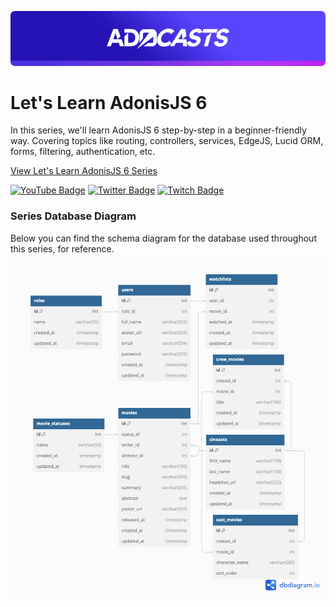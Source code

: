 ![Adocasts](https://github.com/adocasts/.github/blob/main/assets/brand-banner-rounded.png?raw=true)

# Let's Learn AdonisJS 6

In this series, we'll learn AdonisJS 6 step-by-step in a beginner-friendly way.
Covering topics like routing, controllers, services, EdgeJS, Lucid ORM, forms, filtering,
authentication, etc.

[View Let's Learn AdonisJS 6 Series](https://adocasts.com/series/lets-learn-adonisjs-6)

[![YouTube Badge](https://img.shields.io/youtube/channel/subscribers/UCTEKX3KQAJi7_0-_rSz0Edg?logo=YouTube&style=for-the-badge)](https://youtube.com/adocasts)
[![Twitter Badge](https://img.shields.io/twitter/follow/adocasts?logo=twitter&logoColor=white&style=for-the-badge)](https://twitter.com/adocasts)
[![Twitch Badge](https://img.shields.io/twitch/status/adocasts?logo=twitch&logoColor=white&style=for-the-badge)](https://twitch.tv/adocasts)

### Series Database Diagram

Below you can find the schema diagram for the database used throughout this series, for reference.
![Database Diagram](https://github.com/adocasts/lets-learn-adonisjs-6/blob/main/public/db-schema.png?raw=true)

